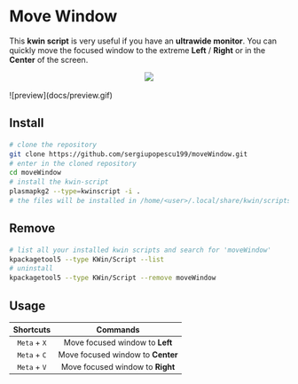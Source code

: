 # Move Window

This **kwin script** is very useful if you have an **ultrawide monitor**. You can quickly move the focused window to the extreme **Left** / **Right** or in the **Center** of the screen.
<p align="center">
    <img src="docs/preview.gif alt="preview.gif"" />
</p>
![preview](docs/preview.gif)

## Install

```bash
# clone the repository
git clone https://github.com/sergiupopescu199/moveWindow.git
# enter in the cloned repository
cd moveWindow
# install the kwin-script
plasmapkg2 --type=kwinscript -i .
# the files will be installed in /home/<user>/.local/share/kwin/scripts/moveWindow
```

## Remove

```bash
# list all your installed kwin scripts and search for 'moveWindow'
kpackagetool5 --type KWin/Script --list
# uninstall
kpackagetool5 --type KWin/Script --remove moveWindow
```

## Usage 

|  Shortcuts   |             Commands              |
| :----------: | :-------------------------------: |
| `Meta` + `X` |  Move focused window to **Left**  |
| `Meta` + `C` | Move focused window to **Center** |
| `Meta` + `V` | Move focused window to **Right**  |

